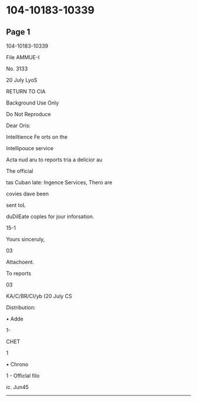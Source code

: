 # 104-10183-10339

## Page 1

104-10183-10339

File AMMUE-I

No. 3133

20 July LyoS

RETURN TO CIA

Background Use Only

Do Not Reproduce

Dear Oris:

Inteiltience Fe orts on the

Intellipouce service

Acta nud aru to reports tria a delicior au

The official

tas Cuban late: Ingence Services, Thero are

covies dave been

sent toL

duDilEate coples for jour inforsation.

15-1

Yours sinceruly,

03

Attachoent.

To reports

03

KA/C/BR/CI/yb (20 July CS

Distribution:

• Adde

1-

CHET

1

• Chrono

1 - Officlal filo

ic. Jun45

---

